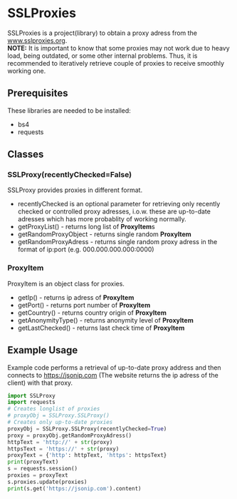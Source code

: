 # SSLProxies
SSLProxies is a project(library) to obtain a proxy adress from the www.sslproxies.org.  
**NOTE:** It is important to know that some proxies may not work due to heavy load, being outdated, or some other internal problems. Thus, it is recommended to iteratively retrieve couple of proxies to receive smoothly working one.
## Prerequisites
These libraries are needed to be installed:  
* bs4  
* requests  

## Classes

### SSLProxy(recentlyChecked=False)
SSLProxy provides proxies in different format.  
  
* recentlyChecked is an optional parameter for retrieving only recently checked or controlled proxy adresses, i.o.w. these are up-to-date adresses which has more probablity of working normally.  
* getProxyList() - returns long list of **ProxyItem**s  
* getRandomProxyObject - returns single random **ProxyItem**  
* getRandomProxyAdress - returns single random proxy adress in the format of ip:port (e.g. 000.000.000.000:0000)  

### ProxyItem
ProxyItem is an object class for proxies.  
  
* getIp() - returns ip adress of **ProxyItem**  
* getPort() - returns port number of **ProxyItem**  
* getCountry() - returns country origin of **ProxyItem**  
* getAnonymityType() - returns anonymity level of **ProxyItem**  
* getLastChecked() - returns last check time of **ProxyItem**  

## Example Usage
Example code performs a retrieval of up-to-date proxy address and then connects to https://jsonip.com (The website returns the ip adress of the client) with that proxy.
```python
import SSLProxy
import requests
# Creates longlist of proxies
# proxyObj = SSLProxy.SSLProxy()
# Creates only up-to-date proxies
proxyObj = SSLProxy.SSLProxy(recentlyChecked=True)
proxy = proxyObj.getRandomProxyAdress()
httpText = 'http://' + str(proxy)
httpsText = 'https://' + str(proxy)
proxyText = {'http': httpText, 'https': httpsText}
print(proxyText)
s = requests.session()
proxies = proxyText
s.proxies.update(proxies)
print(s.get('https://jsonip.com').content)
```
